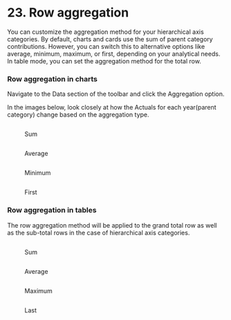 # 23. Row aggregation

You can customize the aggregation method for your hierarchical axis categories. By default, charts and cards use the sum of parent category contributions. However, you can switch this to alternative options like average, minimum, maximum, or first, depending on your analytical needs.  In table mode, you can set the aggregation method for the total row.

### Row aggregation in charts

Navigate to the Data section of the toolbar and click the Aggregation option.&#x20;

In the images below, look closely at how the Actuals for each year(parent category) change based on the aggregation type.

<div><figure><img src="../.gitbook/assets/image (1806).png" alt=""><figcaption><p>Sum </p></figcaption></figure> <figure><img src="../.gitbook/assets/2024-11-27_12h16_42.png" alt=""><figcaption><p>Average</p></figcaption></figure> <figure><img src="../.gitbook/assets/2024-11-27_12h17_02.png" alt=""><figcaption><p>Minimum</p></figcaption></figure> <figure><img src="../.gitbook/assets/2024-11-27_12h17_28.png" alt=""><figcaption><p>First</p></figcaption></figure></div>

### Row aggregation in tables

The row aggregation method will be applied to the grand total row as well as the sub-total rows in the case of hierarchical axis categories.&#x20;

<div><figure><img src="../.gitbook/assets/image (1810).png" alt=""><figcaption><p>Sum</p></figcaption></figure> <figure><img src="../.gitbook/assets/2024-11-27_13h55_36.png" alt=""><figcaption><p>Average</p></figcaption></figure> <figure><img src="../.gitbook/assets/2024-11-27_14h00_57.png" alt=""><figcaption><p>Maximum</p></figcaption></figure> <figure><img src="../.gitbook/assets/2024-11-27_14h13_03.png" alt=""><figcaption><p>Last</p></figcaption></figure></div>
